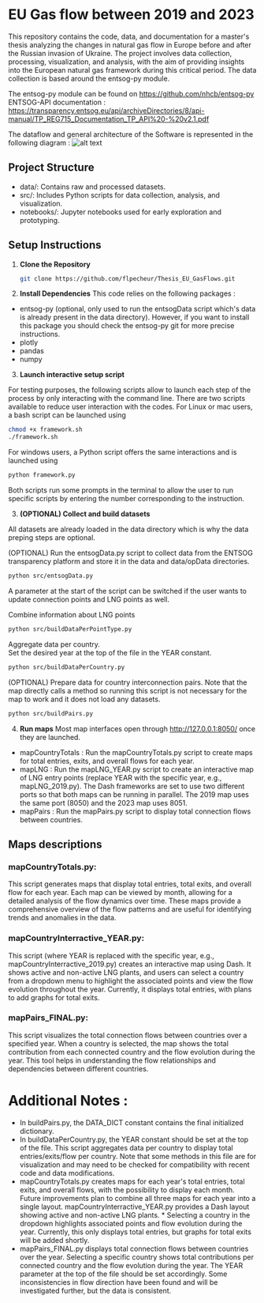 # EU Gas flow between 2019 and 2023

This repository contains the code, data, and documentation for a master's thesis analyzing the changes in natural gas flow in Europe before and after the Russian invasion of Ukraine. The project involves data collection, processing, visualization, and analysis, with the aim of providing insights into the European natural gas framework during this critical period. The data collection is based around the entsog-py module.

The entsog-py module can be found on https://github.com/nhcb/entsog-py
ENTSOG-API documentation : https://transparency.entsog.eu/api/archiveDirectories/8/api-manual/TP_REG715_Documentation_TP_API%20-%20v2.1.pdf

The dataflow and general architecture of the Software is represented in the following diagram :
![alt text](mémoire-app-design.jpg)

## Project Structure
* data/: Contains raw and processed datasets.
* src/: Includes Python scripts for data collection, analysis, and visualization.
* notebooks/: Jupyter notebooks used for early exploration and prototyping.

## Setup Instructions

1. **Clone the Repository**
   ```sh
   git clone https://github.com/flpecheur/Thesis_EU_GasFlows.git
   ```

2. **Install Dependencies**
This code relies on the following packages : 
* entsog-py (optional, only used to run the entsogData script which's data is already present in the data directory). However, if you want to install this package you should check the entsog-py git for more precise instructions. 
* plotly
* pandas
* numpy

3. **Launch interactive setup script**

For testing purposes, the following scripts allow to launch each step of the process by only interacting with the command line. 
There are two scripts available to reduce user interaction with the codes. For Linux or mac users, a bash script can be launched using
   ```sh
   chmod +x framework.sh
   ./framework.sh
   ```
For windows users, a Python script offers the same interactions and is launched using 
```sh
python framework.py
```
Both scripts run some prompts in the terminal to allow the user to run specific scripts by entering the number corresponding to the instruction.

3. **(OPTIONAL) Collect and build datasets**

All datasets are already loaded in the data directory which is why the data preping steps are optional.   

(OPTIONAL) Run the entsogData.py script to collect data from the ENTSOG transparency platform and store it in the data and data/opData directories.
```sh
python src/entsogData.py
```
A parameter at the start of the script can be switched if the user wants to update connection points and LNG points as well.

Combine information about LNG points
```sh
python src/buildDataPerPointType.py
```
Aggregate data per country.    
Set the desired year at the top of the file in the YEAR constant.
```sh
python src/buildDataPerCountry.py
```
(OPTIONAL) Prepare data for country interconnection pairs. Note that the map directly calls a method so running this script is not necessary for the map to work and it does not load any datasets.
```sh
python src/buildPairs.py
```
4. **Run maps**
Most map interfaces open through http://127.0.0.1:8050/ once they are launched. 

  * mapCountryTotals : Run the mapCountryTotals.py script to create maps for total entries, exits, and overall flows for each year.
  * mapLNG : Run the mapLNG_YEAR.py script to create an interactive map of LNG entry points (replace YEAR with the specific year, e.g., mapLNG_2019.py). The Dash frameworks are set to use two different ports so that both maps can be running in parallel. The 2019 map uses the same port (8050) and the 2023 map uses 8051.
  * mapPairs : Run the mapPairs.py script to display total connection flows between countries. 

## Maps descriptions
### mapCountryTotals.py: 
This script generates maps that display total entries, total exits, and overall flow for each year. Each map can be viewed by month, allowing for a detailed analysis of the flow dynamics over time. These maps provide a comprehensive overview of the flow patterns and are useful for identifying trends and anomalies in the data.

### mapCountryInterractive_YEAR.py: 
This script (where YEAR is replaced with the specific year, e.g., mapCountryInterractive_2019.py) creates an interactive map using Dash. It shows active and non-active LNG plants, and users can select a country from a dropdown menu to highlight the associated points and view the flow evolution throughout the year. Currently, it displays total entries, with plans to add graphs for total exits.

### mapPairs_FINAL.py:
This script visualizes the total connection flows between countries over a specified year. When a country is selected, the map shows the total contribution from each connected country and the flow evolution during the year. This tool helps in understanding the flow relationships and dependencies between different countries.


# Additional Notes : 
* In buildPairs.py, the DATA_DICT constant contains the final initialized dictionary. 
* In buildDataPerCountry.py, the YEAR constant should be set at the top of the file. This script aggregates data per country to display total entries/exits/flow per country. Note that some methods in this file are for visualization and may need to be checked for compatibility with recent code and data modifications.
* mapCountryTotals.py creates maps for each year's total entries, total exits, and overall flows, with the possibility to display each month. Future improvements plan to combine all three maps for each year into a single layout.
mapCountryInterractive_YEAR.py provides a Dash layout showing active and non-active LNG plants. * Selecting a country in the dropdown highlights associated points and flow evolution during the year. Currently, this only displays total entries, but graphs for total exits will be added shortly.
* mapPairs_FINAL.py displays total connection flows between countries over the year. Selecting a specific country shows total contributions per connected country and the flow evolution during the year. The YEAR parameter at the top of the file should be set accordingly. Some inconsistencies in flow direction have been found and will be investigated further, but the data is consistent.


